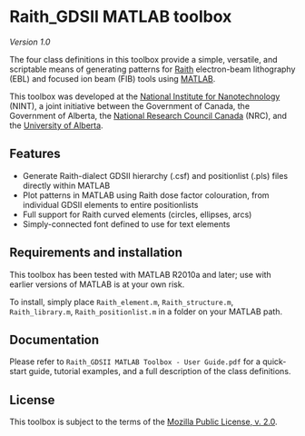 Raith_GDSII MATLAB toolbox
==========================

*Version 1.0*

The four class definitions in this toolbox provide a simple, versatile, and scriptable means of generating patterns for [Raith](www.raith.com) electron-beam lithography (EBL) and focused ion beam (FIB) tools using [MATLAB](www.mathworks.com/products/matlab/).

This toolbox was developed at the [National Institute for Nanotechnology](www.nint.ualberta.ca) (NINT), a joint initiative between the Government of Canada, the Government of Alberta, the [National Research Council Canada](www.nrc-cnrc.gc.ca) (NRC), and the [University of Alberta](www.ualberta.ca). 


Features
--------

* Generate Raith-dialect GDSII hierarchy (.csf) and positionlist (.pls) files directly within MATLAB
* Plot patterns in MATLAB using Raith dose factor colouration, from individual GDSII elements to entire positionlists
* Full support for Raith curved elements (circles, ellipses, arcs)  
* Simply-connected font defined to use for text elements


Requirements and installation
-----------------------------

This toolbox has been tested with MATLAB R2010a and later; use with earlier versions of MATLAB is at your own risk.

To install, simply place `Raith_element.m`, `Raith_structure.m`, `Raith_library.m`, `Raith_positionlist.m` in a folder on your MATLAB path.


Documentation
-------------

Please refer to `Raith_GDSII MATLAB Toolbox - User Guide.pdf` for a quick-start guide, tutorial examples, and a full description of the class definitions.


License
-------

This toolbox is subject to the terms of the [Mozilla Public License, v. 2.0](mozilla.org/MPL/2.0/). 
